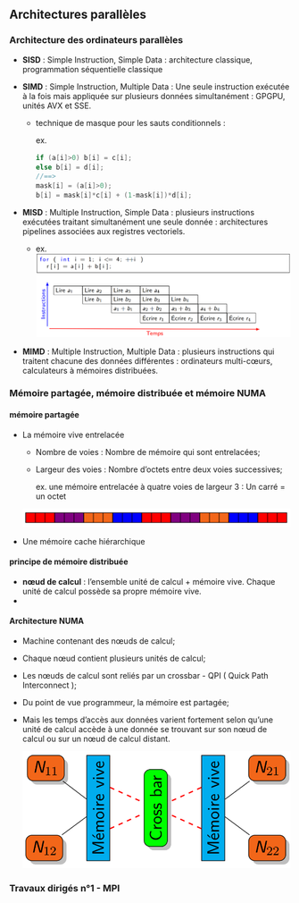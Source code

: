 ## Architectures parallèles

### Architecture des ordinateurs parallèles

- **SISD** : Simple Instruction, Simple Data : architecture classique, programmation séquentielle classique

- **SIMD** : Simple Instruction, Multiple Data : Une seule instruction exécutée à la fois mais appliquée sur plusieurs données simultanément : GPGPU, unités AVX et SSE.

  - technique de masque pour les sauts conditionnels :

    ex. 

    ```C++
    if (a[i]>0) b[i] = c[i];
    else b[i] = d[i];
    //==>
    mask[i] = (a[i]>0);
    b[i] = mask[i]*c[i] + (1-mask[i])*d[i];
    ```

    

- **MISD** : Multiple Instruction, Simple Data : plusieurs instructions exécutées traitant simultanément une seule donnée : architectures pipelines associées aux registres vectoriels.

  - ex. ![image](1_ex_MISD.png)

- **MIMD** : Multiple Instruction, Multiple Data : plusieurs instructions qui traitent chacune des données différentes : ordinateurs multi-cœurs, calculateurs à mémoires distribuées.

### Mémoire partagée, mémoire distribuée et mémoire NUMA

#### mémoire partagée

- La mémoire vive entrelacée

  - Nombre de voies : Nombre de mémoire qui sont entrelacées;

  - Largeur des voies : Nombre d’octets entre deux voies successives;  

    ex. une mémoire entrelacée à quatre voies de largeur 3 : Un carré = un octet 

  ![image](2_ex_memoir_entrelacee.png)

- Une mémoire cache hiérarchique

#### principe de mémoire distribuée

- **nœud de calcul** : l’ensemble unité de calcul + mémoire vive. Chaque unité de calcul possède sa propre mémoire vive.
- 

#### Architecture NUMA

- Machine contenant des nœuds de calcul;

- Chaque nœud contient plusieurs unités de calcul;

- Les nœuds de calcul sont reliés par un crossbar - QPI ( Quick Path Interconnect );

- Du point de vue programmeur, la mémoire est partagée;

- Mais les temps d’accès aux données varient fortement selon qu’une unité de calcul accède à une donnée se trouvant sur son nœud de calcul ou sur un nœud de calcul distant.  

  <img src="2_ex_NUMA.png" alt="image" style="zoom: 67%;" />

### Travaux dirigés n°1 - MPI

